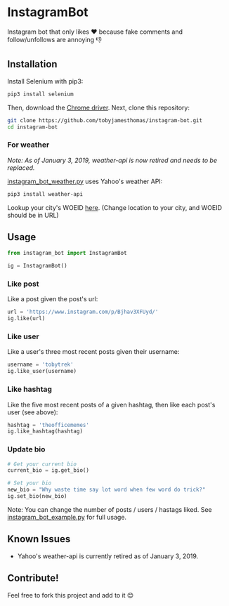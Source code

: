 # InstagramBot
Instagram bot that only likes ❤️ because fake comments and follow/unfollows are annoying 👎

## Installation

Install Selenium with pip3:
```bash
pip3 install selenium
```

Then, download the [Chrome driver](https://sites.google.com/a/chromium.org/chromedriver/downloads). Next, clone this repository:
```bash
git clone https://github.com/tobyjamesthomas/instagram-bot.git
cd instagram-bot
```

### For weather

*Note: As of January 3, 2019, weather-api is now retired and needs to be replaced.*

[instagram_bot_weather.py](./instagram_bot_weather.py) uses Yahoo's weather API:
```bash
pip3 install weather-api
```

Lookup your city's WOEID [here](https://www.yahoo.com/news/weather/). (Change location to your city, and WOEID should be in URL)

## Usage

```python
from instagram_bot import InstagramBot

ig = InstagramBot()
```

### Like post
Like a post given the post's url:
```python
url = 'https://www.instagram.com/p/Bjhav3XFUyd/'
ig.like(url)
```

### Like user
Like a user's three most recent posts given their username:
```python
username = 'tobytrek'
ig.like_user(username)
```

### Like hashtag
Like the five most recent posts of a given hashtag, then like each post's user (see above):
```python
hashtag = 'theofficememes'
ig.like_hashtag(hashtag)
```

### Update bio

```python
# Get your current bio
current_bio = ig.get_bio()

# Set your bio
new_bio = "Why waste time say lot word when few word do trick?"
ig.set_bio(new_bio)
```

Note: You can change the number of posts / users / hastags liked. See [instagram_bot_example.py](./instagram_bot_example.py) for full usage.

## Known Issues

- Yahoo's weather-api is currently retired as of January 3, 2019.

## Contribute!

Feel free to fork this project and add to it 😊
